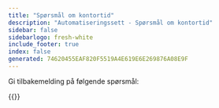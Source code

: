 ```yaml
---
title: "Spørsmål om kontortid"
description: "Automatiseringssett - Spørsmål om kontortid"
sidebar: false
sidebarlogo: fresh-white
include_footer: true
index: false
generated: 74620455EAF820F5519A4E619E6E269876A08E9F
---
```


Gi tilbakemelding på følgende spørsmål:

{{<questions showNavigationButtons="false" locale="nb">}}
